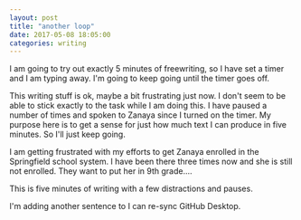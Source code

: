 ```yaml
---
layout: post
title: "another loop"
date: 2017-05-08 18:05:00
categories: writing
---
```


I am going to try out exactly 5 minutes of freewriting, so I have set a timer and I am typing away. I'm going to keep going until the timer goes off.

This writing stuff is ok, maybe a bit frustrating just now. I don't seem to be able to stick exactly to the task while I am doing this. I have paused a number of times and spoken to Zanaya since I turned on the timer. My purpose here is to get a sense for just how much text I can produce in five minutes. So I'll just keep going.

I am getting frustrated with my efforts to get Zanaya enrolled in the Springfield school system. I have been there three times now and she is still not enrolled. They want to put her in 9th grade....

This is five minutes of writing with a few distractions and pauses.

I'm adding another sentence to I can re-sync GitHub Desktop.
